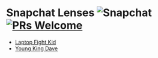 # Snapchat Lenses ![Snapchat](https://img.shields.io/badge/Snapchat-Lense-FFFB01.svg?style=flat-square) [![PRs Welcome](https://img.shields.io/badge/PRs-welcome-brightgreen.svg?style=flat-square)](http://makeapullrequest.com)
- [Laptop Fight Kid](/LaptopFightKid)
- [Young King Dave](/YoungKingDave)
